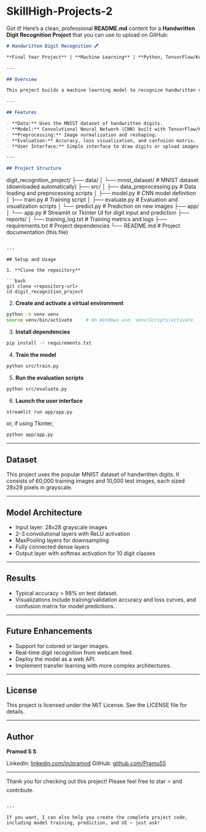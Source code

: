 # SkillHigh-Projects-2

Got it! Here’s a clean, professional **README.md** content for a **Handwritten Digit Recognition Project** that you can use to upload on GitHub:

```markdown
# Handwritten Digit Recognition 🖊️

**Final Year Project** | **Machine Learning** | **Python, TensorFlow/Keras, OpenCV**

---

## Overview

This project builds a machine learning model to recognize handwritten digits (0-9) from images. It uses popular datasets and deep learning techniques to achieve high accuracy. The project includes data preprocessing, model training, evaluation, and a simple user interface to test digit recognition in real time.

---

## Features

- **Data:** Uses the MNIST dataset of handwritten digits.
- **Model:** Convolutional Neural Network (CNN) built with TensorFlow/Keras.
- **Preprocessing:** Image normalization and reshaping.
- **Evaluation:** Accuracy, loss visualization, and confusion matrix.
- **User Interface:** Simple interface to draw digits or upload images for prediction.

---

## Project Structure

```

digit\_recognition\_project/
├── data/
│   └── mnist\_dataset/           # MNIST dataset (downloaded automatically)
├── src/
│   ├── data\_preprocessing.py    # Data loading and preprocessing scripts
│   ├── model.py                 # CNN model definition
│   ├── train.py                 # Training script
│   ├── evaluate.py              # Evaluation and visualization scripts
│   └── predict.py               # Prediction on new images
├── app/
│   └── app.py                  # Streamlit or Tkinter UI for digit input and prediction
├── reports/
│   └── training\_log.txt         # Training metrics and logs
├── requirements.txt             # Project dependencies
└── README.md                   # Project documentation (this file)

````

---

## Setup and Usage

1. **Clone the repository**

```bash
git clone <repository-url>
cd digit_recognition_project
````

2. **Create and activate a virtual environment**

```bash
python -m venv venv
source venv/bin/activate     # On Windows use: venv\Scripts\activate
```

3. **Install dependencies**

```bash
pip install -r requirements.txt
```

4. **Train the model**

```bash
python src/train.py
```

5. **Run the evaluation scripts**

```bash
python src/evaluate.py
```

6. **Launch the user interface**

```bash
streamlit run app/app.py
```

or, if using Tkinter,

```bash
python app/app.py
```

---

## Dataset

This project uses the popular MNIST dataset of handwritten digits. It consists of 60,000 training images and 10,000 test images, each sized 28x28 pixels in grayscale.

---

## Model Architecture

* Input layer: 28x28 grayscale images
* 2–3 convolutional layers with ReLU activation
* MaxPooling layers for downsampling
* Fully connected dense layers
* Output layer with softmax activation for 10 digit classes

---

## Results

* Typical accuracy > 98% on test dataset.
* Visualizations include training/validation accuracy and loss curves, and confusion matrix for model predictions.

---

## Future Enhancements

* Support for colored or larger images.
* Real-time digit recognition from webcam feed.
* Deploy the model as a web API.
* Implement transfer learning with more complex architectures.

---

## License

This project is licensed under the MIT License. See the LICENSE file for details.

---

## Author

**Pramod S S**

LinkedIn: [linkedin.com/in/pramod](https://linkedin.com/in/pramod)
GitHub: [github.com/Pramu55](https://github.com/Pramu55)

---

Thank you for checking out this project! Please feel free to star ⭐ and contribute.

```

---

If you want, I can also help you create the complete project code, including model training, prediction, and UI — just ask!
```

